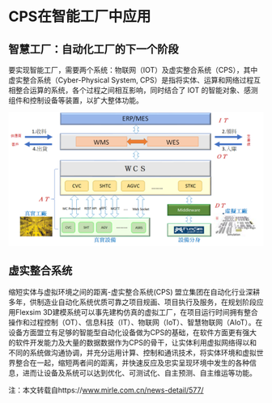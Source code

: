 <!--
title: CPS在智能工厂应用
subtitle: 工业软件
author: 网络
keyword: 工业软件
published: 2024-04-222
topicImg: assets/4/CPSIND.jpg
-->



# CPS在智能工厂中应用
## 智慧工厂：自动化工厂的下一个阶段
要实现智能工厂，需要两个系统：物联网（IOT）及虚实整合系统（CPS），其中虚实整合系统（Cyber-Physical System, CPS）是指将实体、运算和网络过程互相整合运算的系统，各个过程之间相互影响，同时结合了 IOT 的智能对象、感测组件和控制设备等装置，以扩大整体功能。

 ![](assets/4/CPSIND1.png)

## 虚实整合系统
缩短实体与虚拟环境之间的距离-虚实整合系统(CPS)
盟立集团在自动化行业深耕多年，供制造业自动化系统优质可靠之项目规画、项目执行及服务，在规划阶段应用Flexsim 3D建模系统可以事先建构仿真的虚拟工厂，在项目运行时间拥有整合操作和过程控制（OT）、信息科技（IT）、物联网（IoT）、智慧物联网（AIoT）。在设备方面盟立有足够的智能型自动化设备做为CPS的基础，在软件方面更有强大的软件开发能力及大量的数据数据作为CPS的骨干，让实体利用虚拟网络得以和不同的系统做沟通协调，并充分运用计算、控制和通讯技术，将实体环境和虚拟世界整合在一起，缩短两者间的距离，并快速反应及忠实呈现环境中发生的各种信息，进而让设备及系统可以达到优化、可测试化、自主预测、自主维运等功能。

注：本文转载自https://www.mirle.com.cn/news-detail/577/